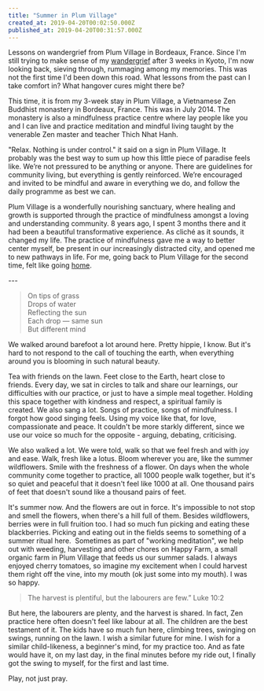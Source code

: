 ```yaml
---
title: "Summer in Plum Village"
created_at: 2019-04-20T00:02:50.000Z
published_at: 2019-04-20T00:31:57.000Z
---
```

Lessons on wandergrief from Plum Village in Bordeaux, France. Since I'm still trying to make sense of my [wandergrief](https://200wad.com/words/wandergrief-the-aftermath-of-wanderlust-151075cb72d6a938c5) after 3 weeks in Kyoto, I'm now looking back, sieving through, rummaging among my memories. This was not the first time I'd been down this road. What lessons from the past can I take comfort in? What hangover cures might there be?  

  

This time, it is from my 3-week stay in Plum Village, a Vietnamese Zen Buddhist monastery in Bordeaux, France. This was in July 2014. The monastery is also a mindfulness practice centre where lay people like you and I can live and practice meditation and mindful living taught by the venerable Zen master and teacher Thich Nhat Hanh.

  

"Relax. Nothing is under control." it said on a sign in Plum Village. It probably was the best way to sum up how this little piece of paradise feels like. We’re not pressured to be anything or anyone. There are guidelines for community living, but everything is gently reinforced. We’re encouraged and invited to be mindful and aware in everything we do, and follow the daily programme as best we can.   

  

Plum Village is a wonderfully nourishing sanctuary, where healing and growth is supported through the practice of mindfulness amongst a loving and understanding community. 8 years ago, I spent 3 months there and it had been a beautiful transformative experience. As cliché as it sounds, it changed my life. The practice of mindfulness gave me a way to better center myself, be present in our increasingly distracted city, and opened me to new pathways in life. For me, going back to Plum Village for the second time, felt like going [home](http://vimeo.com/jasonleow/summerinplumvillage).

  

\---

  

> On tips of grass  
> Drops of water  
> Reflecting the sun  
> Each drop — same sun  
> But different mind

  

We walked around barefoot a lot around here. Pretty hippie, I know. But it's hard to not respond to the call of touching the earth, when everything around you is blooming in such natural beauty. 

  

Tea with friends on the lawn. Feet close to the Earth, heart close to friends. Every day, we sat in circles to talk and share our learnings, our difficulties with our practice, or just to have a simple meal together. Holding this space together with kindness and respect, a spiritual family is created. We also sang a lot. Songs of practice, songs of mindfulness. I forgot how good singing feels. Using my voice like that, for love, compassionate and peace. It couldn't be more starkly different, since we use our voice so much for the opposite - arguing, debating, criticising. 

  

We also walked a lot. We were told, walk so that we feel fresh and with joy and ease. Walk, fresh like a lotus. Bloom wherever you are, like the summer wildflowers. Smile with the freshness of a flower. On days when the whole community come together to practice, all 1000 people walk together, but it's so quiet and peaceful that it doesn't feel like 1000 at all. One thousand pairs of feet that doesn't sound like a thousand pairs of feet.

  

It's summer now. And the flowers are out in force. It's impossible to not stop and smell the flowers, when there's a hill full of them. Besides wildflowers, berries were in full fruition too. I had so much fun picking and eating these blackberries. Picking and eating out in the fields seems to something of a summer ritual here.  Sometimes as part of "working meditation", we help out with weeding, harvesting and other chores on Happy Farm, a small organic farm in Plum Village that feeds us our summer salads. I always enjoyed cherry tomatoes, so imagine my excitement when I could harvest them right off the vine, into my mouth (ok just some into my mouth). I was so happy.

  

> The harvest is plentiful, but the labourers are few.” Luke 10:2

  

But here, the labourers are plenty, and the harvest is shared. In fact, Zen practice here often doesn't feel like labour at all. The children are the best testament of it. The kids have so much fun here, climbing trees, swinging on swings, running on the lawn. I wish a similar future for mine. I wish for a similar child-likeness, a beginner's mind, for my practice too. And as fate would have it, on my last day, in the final minutes before my ride out, I finally got the swing to myself, for the first and last time.

  

Play, not just pray.
